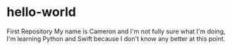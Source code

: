 # hello-world
First Repository 
My name is Cameron and I'm not fully sure what I'm doing, I'm learning Python and Swift because I don't know any better at this point.
